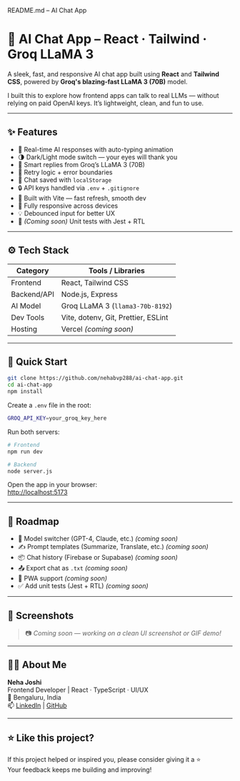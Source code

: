 README.md – AI Chat App

# 🧠 AI Chat App – React · Tailwind · Groq LLaMA 3

A sleek, fast, and responsive AI chat app built using **React** and **Tailwind CSS**, powered by **Groq's blazing-fast LLaMA 3 (70B)** model.

I built this to explore how frontend apps can talk to real LLMs — without relying on paid OpenAI keys. It’s lightweight, clean, and fun to use.

---

## ✨ Features

- 🤖 Real-time AI responses with auto-typing animation  
- 🌗 Dark/Light mode switch — your eyes will thank you  
- 💬 Smart replies from Groq’s LLaMA 3 (70B)  
- 🔁 Retry logic + error boundaries  
- 💾 Chat saved with `localStorage`  
- 🔒 API keys handled via `.env` + `.gitignore`  
- 🚀 Built with Vite — fast refresh, smooth dev  
- 📱 Fully responsive across devices  
- 💡 Debounced input for better UX  
- 🧪 *(Coming soon)* Unit tests with Jest + RTL  

---

## ⚙️ Tech Stack

| Category     | Tools / Libraries                             |
|--------------|-----------------------------------------------|
| Frontend     | React, Tailwind CSS                           |
| Backend/API  | Node.js, Express                              |
| AI Model     | Groq LLaMA 3 (`llama3-70b-8192`)              |
| Dev Tools    | Vite, dotenv, Git, Prettier, ESLint           |
| Hosting      | Vercel *(coming soon)*                        |

---

## 🚀 Quick Start

```bash
git clone https://github.com/nehabvp288/ai-chat-app.git
cd ai-chat-app
npm install
```

Create a `.env` file in the root:

```bash
GROQ_API_KEY=your_groq_key_here
```

Run both servers:

```bash
# Frontend
npm run dev

# Backend
node server.js
```

Open the app in your browser:  
[http://localhost:5173](http://localhost:5173)

---

## 🔮 Roadmap

- 🔄 Model switcher (GPT-4, Claude, etc.) *(coming soon)*  
- ✍️ Prompt templates (Summarize, Translate, etc.) *(coming soon)*  
- 📦 Chat history (Firebase or Supabase) *(coming soon)*  
- 📤 Export chat as `.txt` *(coming soon)*  
- 📲 PWA support *(coming soon)*  
- ✅ Add unit tests (Jest + RTL) *(coming soon)*  

---

## 📸 Screenshots

> 📷 *Coming soon — working on a clean UI screenshot or GIF demo!*

---

## 🙋‍♀️ About Me

**Neha Joshi**  
Frontend Developer | React · TypeScript · UI/UX  
📍 Bengaluru, India  
📫 [LinkedIn](https://www.linkedin.com/in/neha-joshi-722b29257) | [GitHub](https://github.com/nehabvp288)

---

## ⭐ Like this project?

If this project helped or inspired you, please consider giving it a ⭐  
Your feedback keeps me building and improving!

